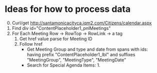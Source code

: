 # Ideas for how to process data
0. Curl/get http://santamonicacityca.iqm2.com/Citizens/calendar.aspx
1. Find div id="ContentPlaceholder1_pnlMeetings"
2. For Each Meeting Row -> RowTop -> RowLink -> a tag
    1. Get href value parse for Meeting ID
    2. Follow href
        * Get Meeting Group and type and date from spans with ids: having prefix "ContentPlaceholder1_lbl" and suffixes "MeetingGroup", "MeetingType", "MeetingDate" 
        * Search for Special Agenda Items:
            1. 
